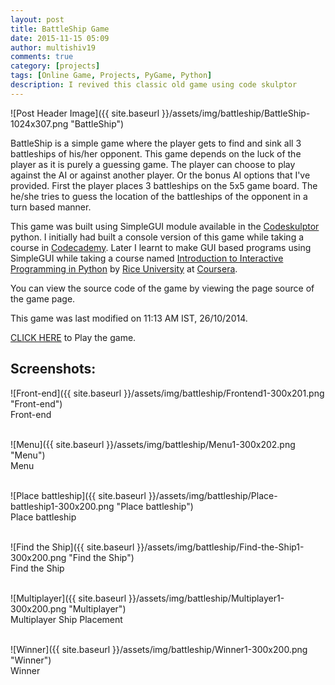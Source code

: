 ```yaml
---
layout: post
title: BattleShip Game
date: 2015-11-15 05:09
author: multishiv19
comments: true
category: [projects]
tags: [Online Game, Projects, PyGame, Python]
description: I revived this classic old game using code skulptor
---
```


![Post Header Image]({{ site.baseurl }}/assets/img/battleship/BattleShip-1024x307.png "BattleShip")
<p>BattleShip is a simple game where the player gets to find and sink all 3 battleships of his/her opponent. This game depends on the luck of the player as it is purely a guessing game.
    The player can choose to play against the AI or against another player. Or the bonus AI options that I've provided. First the player places 3 battleships on the 5x5 game board. The he/she tries to guess the location of the battleships of the opponent in a turn based manner.</p>
<p>This game was built using SimpleGUI module available in the <a href="http://www.codeskulptor.org/" target="_blank">Codeskulptor</a> python. I initially had built a console version of this game while taking a course in <a href="https://www.codecademy.com/learn" target="_blank">Codecademy</a>. Later I learnt to make GUI based programs using SimpleGUI while taking a course named <a href="https://www.coursera.org/course/interactivepython1" target="_blank">Introduction to Interactive Programming in Python</a> by <a href="http://www.rice.edu/" target="_blank">Rice University</a> at <a href="https://www.coursera.org/" target="_blank">Coursera</a>.</p>
<p>You can view the source code of the game by viewing the page source of the game page.</p>
<p>This game was last modified on 11:13 AM IST, 26/10/2014.  </p>
<p><a href="{{ site.baseurl }}/assets/battleship/" target="_blank">CLICK HERE</a> to Play the game.</p>

<h2>Screenshots:</h2>
![Front-end]({{ site.baseurl }}/assets/img/battleship/Frontend1-300x201.png "Front-end")<br/> Front-end<br/><br/>

![Menu]({{ site.baseurl }}/assets/img/battleship/Menu1-300x202.png "Menu") <br/>Menu<br/><br/>

![Place battleship]({{ site.baseurl }}/assets/img/battleship/Place-battleship1-300x200.png "Place battleship")<br/> Place battleship<br/><br/>

![Find the Ship]({{ site.baseurl }}/assets/img/battleship/Find-the-Ship1-300x200.png "Find the Ship")<br/> Find the Ship<br/><br/>

![Multiplayer]({{ site.baseurl }}/assets/img/battleship/Multiplayer1-300x200.png "Multiplayer")<br/> Multiplayer Ship Placement<br/><br/>

![Winner]({{ site.baseurl }}/assets/img/battleship/Winner1-300x200.png "Winner")<br/>Winner<br/><br/>
